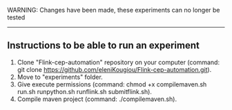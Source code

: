 WARNING: Changes have been made, these experiments can no longer be tested

---

## Instructions to be able to run an experiment

1. Clone "Flink-cep-automation" repository on your computer (command: git clone https://github.com/eleniKougiou/Flink-cep-automation.git).
2. Move to "experiments" folder.
3. Give execute permissions (command: chmod +x compilemaven.sh run.sh runpython.sh runflink.sh submitflink.sh).
4. Compile maven project (command: ./compilemaven.sh).
